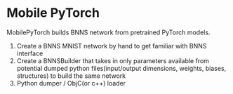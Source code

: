 # Mobile PyTorch
MobilePyTorch builds BNNS network from pretrained PyTorch models.

1. Create a BNNS MNIST network by hand to get familiar with BNNS interface
2. Create a BNNSBuilder that takes in only parameters available from potential dumped python files(input/output dimensions, weights, biases, structures) to build the same network
3. Python dumper / ObjC(or c++) loader
